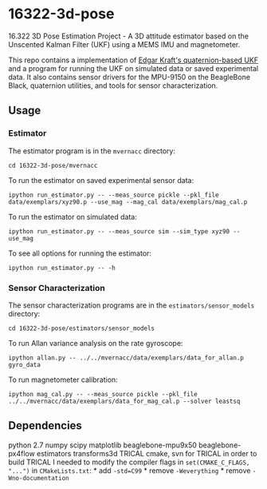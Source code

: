 16322-3d-pose
=============

16.322 3D Pose Estimation Project - A 3D attitude estimator based on the Unscented Kalman Filter (UKF) using a MEMS IMU and magnetometer.

This repo contains a implementation of [Edgar Kraft's quaternion-based UKF](http://kodlab.seas.upenn.edu/uploads/Arun/UKFpaper.pdf) and a program for running the UKF on simulated data or saved experimental data. It also contains sensor drivers for the MPU-9150 on the BeagleBone Black, quaternion utilities, and tools for sensor characterization.


Usage
-----

### Estimator
The estimator program is in the `mvernacc` directory:

```shell
cd 16322-3d-pose/mvernacc
```

To run the estimator on saved experimental sensor data:

```shell
ipython run_estimator.py -- --meas_source pickle --pkl_file data/exemplars/xyz90.p --use_mag --mag_cal data/exemplars/mag_cal.p
```
To run the estimator on simulated data:

```shell
ipython run_estimator.py -- --meas_source sim --sim_type xyz90 --use_mag
```

To see all options for running the estimator:

```shell
ipython run_estimator.py -- -h
```

### Sensor Characterization
The sensor characterization programs are in the `estimators/sensor_models` directory:

```shell
cd 16322-3d-pose/estimators/sensor_models
```

To run Allan variance analysis on the rate gyroscope:

```shell
ipython allan.py -- ../../mvernacc/data/exemplars/data_for_allan.p gyro_data
```

To run magnetometer calibration:
```shell
ipython mag_cal.py -- --meas_source pickle --pkl_file ../../mvernacc/data/exemplars/data_for_mag_cal.p --solver leastsq
```


Dependencies
------------
python 2.7
numpy
scipy
matplotlib
beaglebone-mpu9x50
beaglebone-px4flow
estimators
transforms3d
TRICAL
    cmake, svn for TRICAL
    in order to build TRICAL I needed to modify the compiler flags in
    `set(CMAKE_C_FLAGS, "...")` in `CMakeLists.txt`:
     * add `-std=C99`
     * remove `-Weverything`
     * remove `-Wno-documentation`
